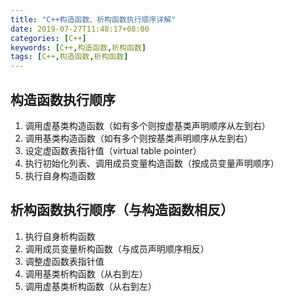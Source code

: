 ```yaml
---
title: "C++构造函数、析构函数执行顺序详解"
date: 2019-07-27T11:48:17+08:00
categories: [C++]
keywords: [C++,构造函数,析构函数]
tags: [C++,构造函数,析构函数]
---
```


## 构造函数执行顺序
1. 调用虚基类构造函数（如有多个则按虚基类声明顺序从左到右）
2. 调用基类构造函数（如有多个则按基类声明顺序从左到右）
3. 设定虚函数表指针值（virtual table pointer）
4. 执行初始化列表、调用成员变量构造函数（按成员变量声明顺序）
5. 执行自身构造函数

## 析构函数执行顺序（与构造函数相反）
1. 执行自身析构函数
2. 调用成员变量析构函数（与成员声明顺序相反）
3. 调整虚函数表指针值
4. 调用基类析构函数（从右到左）
5. 调用虚基类析构函数（从右到左）
